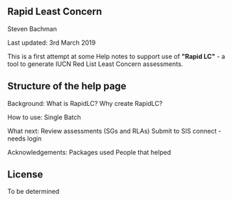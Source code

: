 Rapid Least Concern
-------------------
Steven Bachman

Last updated: 3rd March 2019

This is a first attempt at some Help notes to support use of **"Rapid LC"** - a tool to generate IUCN Red List Least Concern assessments.


Structure of the help page 
--------------------------
Background:
What is RapidLC? 
Why create RapidLC?

How to use:
Single
Batch

What next:
Review assessments (SGs and RLAs)
Submit to SIS connect - needs login

Acknowledgements:
Packages used
People that helped

License
-------

To be determined
